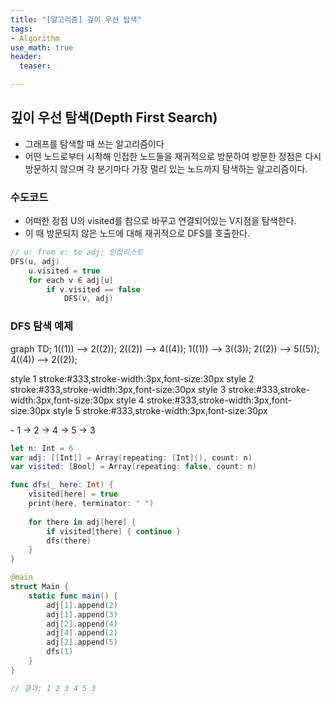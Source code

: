 ```yaml
---
title: "[알고리즘] 깊이 우선 탑색"
tags: 
- Algorithm
use_math: true
header: 
  teaser: 

---
```



## 깊이 우선 탐색(Depth First Search)

- 그래프를 탐색할 때 쓰는 알고리즘이다
- 어떤 노드로부터 시작해 인접한 노드들을 재귀적으로 방문하여 방문한 정점은 다시 방문하지 않으며 각 분기마다 가장 멀리 있는 노드까지 탐색하는 알고리즘이다.

### 수도코드

- 어떠한 정점 U의 visited를 참으로 바꾸고 연결되어있는 V지점을 탐색한다.
- 이 때 방문되지 않은 노드에 대해 재귀적으로 DFS를 호출한다.  

```swift
// u: from v: to adj: 인접리스트
DFS(u, adj) 
    u.visited = true
    for each v ∈ adj[u]
        if v.visited == false
            DFS(v, adj)
```

### **DFS 탐색 예제**  

<div class="mermaid">
graph TD;
    1((1)) --> 2((2));
    2((2)) --> 4((4));
    1((1)) --> 3((3));
    2((2)) --> 5((5));
    4((4)) --> 2((2));

style 1 stroke:#333,stroke-width:3px,font-size:30px
style 2 stroke:#333,stroke-width:3px,font-size:30px
style 3 stroke:#333,stroke-width:3px,font-size:30px
style 4 stroke:#333,stroke-width:3px,font-size:30px
style 5 stroke:#333,stroke-width:3px,font-size:30px
</div>
- 1 -> 2 -> 4 -> 5 -> 3

```swift
let n: Int = 6
var adj: [[Int]] = Array(repeating: [Int](), count: n)
var visited: [Bool] = Array(repeating: false, count: n)

func dfs(_ here: Int) {
    visited[here] = true
    print(here, terminator: " ")
    
    for there in adj[here] {
        if visited[there] { continue }
        dfs(there)
    }
}

@main
struct Main {
    static func main() {
        adj[1].append(2)
        adj[1].append(3)
        adj[2].append(4)
        adj[4].append(2)
        adj[2].append(5)
        dfs(1)
    }
}

// 결과: 1 2 3 4 5 3
```

